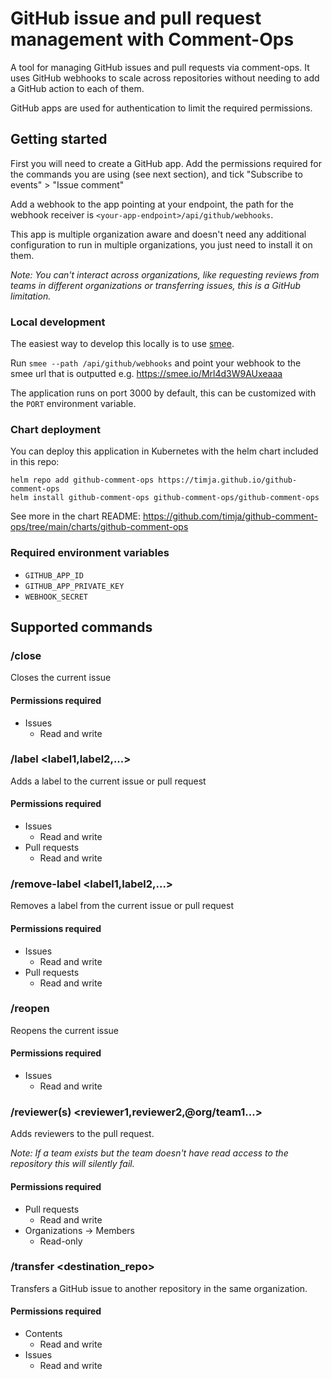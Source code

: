 # GitHub issue and pull request management with Comment-Ops

A tool for managing GitHub issues and pull requests via comment-ops.
It uses GitHub webhooks to scale across repositories without needing to add a GitHub action to each of them.

GitHub apps are used for authentication to limit the required permissions.

## Getting started

First you will need to create a GitHub app. Add the permissions required for the commands you are using (see next section), and tick "Subscribe to events" > "Issue comment"

Add a webhook to the app pointing at your endpoint, the path for the webhook receiver is `<your-app-endpoint>/api/github/webhooks`.

This app is multiple organization aware and doesn't need any additional configuration to run in multiple organizations, you just need to install it on them.

_Note: You can't interact across organizations, like requesting reviews from teams in different organizations or transferring issues, this is a GitHub limitation._

### Local development

The easiest way to develop this locally is to use [smee](https://smee.io).

Run `smee --path /api/github/webhooks` and point your webhook to the smee url that is outputted e.g. https://smee.io/Mrl4d3W9AUxeaaa

The application runs on port 3000 by default, this can be customized with the `PORT` environment variable.

### Chart deployment

You can deploy this application in Kubernetes with the helm chart included in this repo:

```
helm repo add github-comment-ops https://timja.github.io/github-comment-ops
helm install github-comment-ops github-comment-ops/github-comment-ops
```

See more in the chart README: https://github.com/timja/github-comment-ops/tree/main/charts/github-comment-ops

### Required environment variables

- `GITHUB_APP_ID`
- `GITHUB_APP_PRIVATE_KEY`
- `WEBHOOK_SECRET`

## Supported commands

### /close

Closes the current issue

#### Permissions required

- Issues
  - Read and write

### /label <label1,label2,...>

Adds a label to the current issue or pull request

#### Permissions required

- Issues
  - Read and write
- Pull requests
  - Read and write

### /remove-label <label1,label2,...>

Removes a label from the current issue or pull request

#### Permissions required

- Issues
  - Read and write
- Pull requests
  - Read and write

### /reopen

Reopens the current issue

#### Permissions required

- Issues
  - Read and write

### /reviewer(s) <reviewer1,reviewer2,@org/team1...>

Adds reviewers to the pull request.

<!-- the GitHub API doesn't error in this case it comes back successful -->

_Note: If a team exists but the team doesn't have read access to the repository this will silently fail._

#### Permissions required

- Pull requests
  - Read and write
- Organizations -> Members
  - Read-only

### /transfer <destination_repo>

Transfers a GitHub issue to another repository in the same organization.

#### Permissions required

- Contents
  - Read and write
- Issues
  - Read and write
